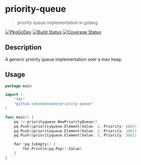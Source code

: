 # priority-queue
> priority queue implementation in golang

[![PkgGoDev](https://pkg.go.dev/badge/github.com/dannoane/priority-queue)](https://pkg.go.dev/github.com/dannoane/priority-queue)
[![Build Status](https://travis-ci.org/dannoane/priority-queue.svg?branch=master)](https://travis-ci.org/dannoane/priority-queue)
[![Coverage Status](https://coveralls.io/repos/github/dannoane/priority-queue/badge.svg?branch=master)](https://coveralls.io/github/dannoane/priority-queue?branch=master)

## Description
A generic priority queue implementation over a max heap.

## Usage

```go
package main

import (
    "fmt"
    "github.com/dannoane/priority-queue"
)

func main() {
    pq := priorityqueue.NewPriorityQueue()
    pq.Push(&priorityqueue.Element{Value: 1, Priority: 200})
    pq.Push(&priorityqueue.Element{Value: 2, Priority: 100})
    pq.Push(&priorityqueue.Element{Value: 3, Priority: 300})

    for !pq.IsEmpty() {
        fmt.Println(pq.Pop().Value)
    }
}
```
